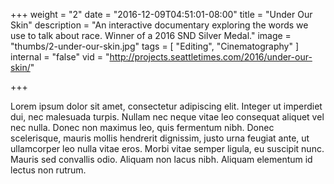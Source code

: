 +++
weight = "2"
date = "2016-12-09T04:51:01-08:00"
title = "Under Our Skin"
description = "An interactive documentary exploring the words we use to talk about race. Winner of a 2016 SND Silver Medal."
image = "thumbs/2-under-our-skin.jpg"
tags = [ "Editing", "Cinematography" ]
internal = "false"
vid = "http://projects.seattletimes.com/2016/under-our-skin/"

+++

Lorem ipsum dolor sit amet, consectetur adipiscing elit. Integer ut imperdiet dui, nec malesuada turpis. Nullam nec neque vitae leo consequat aliquet vel nec nulla. Donec non maximus leo, quis fermentum nibh. Donec scelerisque, mauris mollis hendrerit dignissim, justo urna feugiat ante, ut ullamcorper leo nulla vitae eros. Morbi vitae semper ligula, eu suscipit nunc. Mauris sed convallis odio. Aliquam non lacus nibh. Aliquam elementum id lectus non rutrum.
